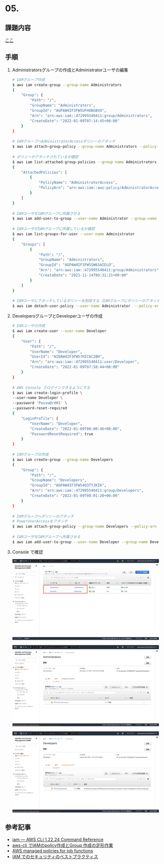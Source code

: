 # 05.
## 課題内容
[ここ](../README.md#05.)

## 手順
1. Administratorsグループの作成とAdministratorユーザの編集
    ```sh
    # IAMグループ作成
    $ aws iam create-group --group-name Administrators   
    {
        "Group": {
            "Path": "/",
            "GroupName": "Administrators",
            "GroupId": "AGPAW4IF3FW5UFHOBGBVO",
            "Arn": "arn:aws:iam::472995540411:group/Administrators",
            "CreateDate": "2022-01-09T07:14:45+00:00"
        }
    }

    # IAMグループへAdministratorAccessポリシーのアタッチ
    $ aws iam attach-group-policy --group-name Administrators --policy-arn arn:aws:iam::aws:policy/AdministratorAccess

    # ポリシーがアタッチされているか確認
    $ aws iam list-attached-group-policies --group-name Administrators
    {
        "AttachedPolicies": [
            {
                "PolicyName": "AdministratorAccess",
                "PolicyArn": "arn:aws:iam::aws:policy/AdministratorAccess"
            }
        ]
    }

    # IAMユーザをIAMグループに所属させる
    $ aws iam add-user-to-group --user-name Administrator --group-name Administrators

    # IAMユーザがIAMグループに所属しているか確認
    $ aws iam list-groups-for-user --user-name Administrator 
    {
        "Groups": [
            {
                "Path": "/",
                "GroupName": "Administrators",
                "GroupId": "AGPAW4IF3FW5SW6SAIELO",
                "Arn": "arn:aws:iam::472995540411:group/Administrators",
                "CreateDate": "2021-11-14T09:31:21+00:00"
            }
        ]
    }

    # IAMユーザにアタッチしているポリシーを削除する（IAMグループにポリシーがアタッチしているため）
    $ aws iam detach-user-policy --user-name Administrator  --policy-arn arn:aws:iam::aws:policy/AdministratorAccess
    ```
2. DevelopersグループとDeveloperユーザの作成
    ```sh
    # IAMユーザの作成
    $ aws iam create-user --user-name Developer
    {
        "User": {
            "Path": "/",
            "UserName": "Developer",
            "UserId": "AIDAW4IF3FW57HIC6C2BH",
            "Arn": "arn:aws:iam::472995540411:user/Developer",
            "CreateDate": "2022-01-09T07:58:44+00:00"
        }
    }

    # AWS Console でログインできるようにする
    $ aws iam create-login-profile \
    --user-name Developer \
    --password 'Passw@rd01' \
    --password-reset-required
    {
        "LoginProfile": {
            "UserName": "Developer",
            "CreateDate": "2022-01-09T08:00:46+00:00",
            "PasswordResetRequired": true
        }
    }
    
    # IAMグループの作成
    $ aws iam create-group --group-name Developers      
    {
        "Group": {
            "Path": "/",
            "GroupName": "Developers",
            "GroupId": "AGPAW4IF3FW54D3TYJKI6",
            "Arn": "arn:aws:iam::472995540411:group/Developers",
            "CreateDate": "2022-01-09T08:01:20+00:00"
        }
    }
    
    # IAMグループへポリシーのアタッチ
    # PowerUserAccessをアタッチ
    $ aws iam attach-group-policy --group-name Developers --policy-arn arn:aws:iam::aws:policy/PowerUserAccess
    
    # IAMユーザをIAMグループへ所属させる
    $ aws iam add-user-to-group --user-name Developer --group-name Developers
    ```
3. Console で確認
    
    ![asset1](./assets/asset1.jpg)

    ![asset2](./assets/asset2.jpg)
    
    ![asset3](./assets/asset3.jpg)

## 参考記事
- [iam — AWS CLI 1.22.24 Command Reference](https://docs.aws.amazon.com/cli/latest/reference/iam/)
- [aws-cli でIAMのpolicy作成とGroup 作成の定形作業](https://qiita.com/maimai-swap/items/895b79229f6769aa4a41)
- [AWS managed policies for job functions](https://docs.aws.amazon.com/IAM/latest/UserGuide/access_policies_job-functions.html)
- [IAM でのセキュリティのベストプラクティス](https://docs.aws.amazon.com/ja_jp/IAM/latest/UserGuide/best-practices.html)